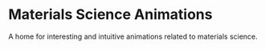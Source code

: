 # Materials Science Animations
A home for interesting and intuitive animations related to materials science.